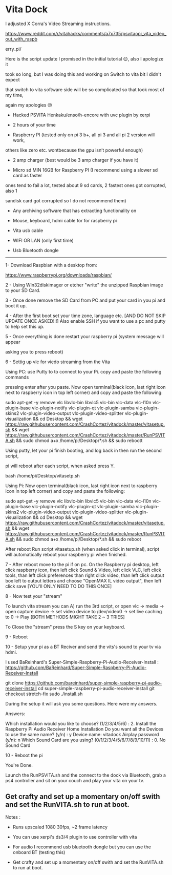 # Vita Dock
I adjusted X Corra's Video Streaming instructions.

https://www.reddit.com/r/vitahacks/comments/a7x735/psvitaopi_vita_video_out_with_raspb

erry_pi/

Here is the script update I promised in the initial tutorial 😉, also I apologize it 

took so long, but I was doing this and working on Switch to vita bit I didn't expect 

that switch to vita software side will be so complicated so that took most of my time, 

again my apologies 😕

- Hacked PSVITA Henkaku/enso/h-encore with uvc plugin by xerpi

- 2 hours of your time

- Raspberry PI (tested only on pi 3 b+, all pi 3 and all pi 2 version will work, 

others like zero etc. wontbecause the gpu isn’t powerful enough)

- 2 amp charger (best would be 3 amp charger if you have it)

- Micro sd MIN 16GB for Raspberry PI (I recommend using a slower sd card as faster 

ones tend to fail a lot, tested about 9 sd cards, 2 fastest ones got corrupted, also 1 

sandisk card got corrupted so I do not recommend them)

- Any archiving software that has extracting functionality on

- Mouse, keyboard, hdmi cable for for raspberry pi

- Vita usb cable

- WIFI OR LAN (only first time)

- Usb Bluetooth dongle


--------------------------------------------------------------------------------------

1- Download Raspbian with a desktop from:

https://www.raspberrypi.org/downloads/raspbian/

2 - Using Win32diskimager or etcher "write" the unzipped Raspbian image to your SD Card.

3 - Once done remove the SD Card from PC and put your card in you pi and boot it up.

4 - After the first boot set your time zone, language etc. [AND DO NOT SKIP UPDATE ONCE ASKED!!!] Also enable SSH if you want to use a pc and putty to help set this up.

5 - Once everything is done restart your raspberry pi (system message will appear 

asking you to press reboot)

6 - Settig up vlc for viedo streaming from the Vita

Using PC: use Putty to to connect to your Pi. copy and paste the following commands 

pressing enter after you paste. Now open terminal(black icon, last right icon next to raspberry icon in top left corner) and copy and paste the following:

sudo apt-get -y remove vlc libvlc-bin libvlc5 vlc-bin vlc-data vlc-l10n vlc-plugin-base vlc-plugin-notify vlc-plugin-qt vlc-plugin-samba vlc-plugin-skins2 vlc-plugin-video-output vlc-plugin-video-splitter vlc-plugin-visualization && cd Desktop && wget https://raw.githubusercontent.com/CrashCortez/vitadock/master/vitasetup.sh && wget https://raw.githubusercontent.com/CrashCortez/vitadock/master/RunPSVITA.sh && sudo chmod a+x /home/pi/Desktop/*.sh && sudo reboott

Using putty, let your pi finish booting, and log back in then run the second script, 

pi will reboot after each script, when asked press Y.

bash /home/pi/Desktop/vitasetp.sh

Using Pi: Now open terminal(black icon, last right icon next to raspberry icon in top left corner) and copy and paste the following:

sudo apt-get -y remove vlc libvlc-bin libvlc5 vlc-bin vlc-data vlc-l10n vlc-plugin-base vlc-plugin-notify vlc-plugin-qt vlc-plugin-samba vlc-plugin-skins2 vlc-plugin-video-output vlc-plugin-video-splitter vlc-plugin-visualization && cd Desktop && wget https://raw.githubusercontent.com/CrashCortez/vitadock/master/vitasetup.sh && wget https://raw.githubusercontent.com/CrashCortez/vitadock/master/RunPSVITA.sh && sudo chmod a+x /home/pi/Desktop/*.sh && sudo reboot

After reboot Run script vitasetup.sh (when asked click in terminal), script will automatically reboot your raspberry pi when finished.

7 - After reboot move to the pi if on pc. On the Raspberry pi desktop, left click raspberry icon, then left click Sound & Video, left click VLC, left click tools, than left click preferences than right click video, than left click output box left to output letters and choose "OpenMAX IL video output", then left click save [YOU'll ONLY NEED TO DO THIS ONCE]

8 - Now test your "stream" 

To launch vita stream you can A) run the 3rd script, or open vlc -> media -> open capture device -> set video device to /dev/video0 -> set live caching to 0 -> Play [BOTH METHODS MIGHT TAKE 2 ~ 3 TRIES]

To Close the "stream" press the S key on your keyboard. 

9 - Reboot

10 - Setup your pi as a BT Reciver and send the vits's sound to your tv via hdmi. 

I used BaReinhard's Super-Simple-Raspberry-Pi-Audio-Receiver-Install : https://github.com/BaReinhard/Super-Simple-Raspberry-Pi-Audio-Receiver-Install

git clone https://github.com/bareinhard/super-simple-raspberry-pi-audio-receiver-install
cd super-simple-raspberry-pi-audio-receiver-install
git checkout stretch-fix
sudo ./install.sh

During the setup it will ask you some questions. Here were my answers.

Answers:

Which installation would you like to choose? (1/2/3/4/5/6) : 2. Install the Raspberry Pi Audio Receiver Home Installation
Do you want all the Devices to use the same name? (y/n) : y
Device name: vitadock
Airplay password (y/n): n
Which Sound Card are you using? (0/1/2/3/4/5/6/7/8/9/10/11) : 0. No Sound Card

10 - Reboot the pi

You're Done. 

Launch the RunPSVITA.sh and the connect to the dock via Bluetooth, grab a ps4 controller and sit on your couch and play your vita on your tv.

Get crafty and set up a momentary on/off swith and set the RunVITA.sh to run at boot.
--------------------------------------------------------------------------------------

Notes :

- Runs upscaled 1080 30fps, ~2 frame latency

- You can use xerpi's ds3/4 plugin to use controller with vita

- For audio I recommend usb bluetooth dongle but you can use the onboard BT (testing this)

- Get crafty and set up a momentary on/off swith and set the RunVITA.sh to run at boot.
